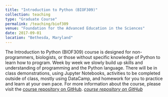 ```yaml
---
title: "Introduction to Python (BIOF309)"
collection: teaching
type: "Graduate Course"
permalink: /teaching/biof309
venue: "Foundation for the Advanced Education in the Sciences"
date: 2017-09-01
location: "Bethesda, Maryland"
---
```


The Introduction to Python (BIOF309) course is designed for non-programmers, biologists, or those without specific knowledge of Python to learn how to program. Week by week we slowly build up skills and understanding of programming and the Python language. There will be in class demonstrations, using Jupyter Notebooks, activities to be completed outside of class, mostly using DataCamp, and homework for you to practice and learn at your own pace. For more information about the course, please visit the [course repository on GitHub](https://github.com/marskar/BIOF309_Fall2017). <font color="blue"><i><a href="https://github.com/marskar/BIOF309_Fall2017">course repository on GitHub</a></i></font>
